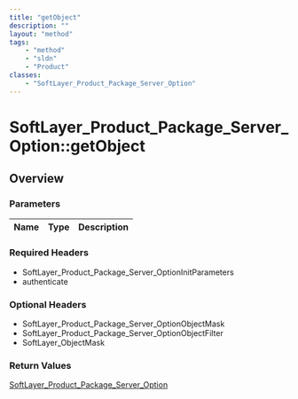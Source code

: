```yaml
---
title: "getObject"
description: ""
layout: "method"
tags:
    - "method"
    - "sldn"
    - "Product"
classes:
    - "SoftLayer_Product_Package_Server_Option"
---
```

# SoftLayer_Product_Package_Server_Option::getObject
## Overview 


### Parameters 
|Name | Type | Description |
| --- | --- | --- |


### Required Headers
* SoftLayer_Product_Package_Server_OptionInitParameters
* authenticate

### Optional Headers
* SoftLayer_Product_Package_Server_OptionObjectMask
* SoftLayer_Product_Package_Server_OptionObjectFilter
* SoftLayer_ObjectMask

### Return Values
<a href='/reference/datatypes/SoftLayer_Product_Package_Server_Option'>SoftLayer_Product_Package_Server_Option </a>

